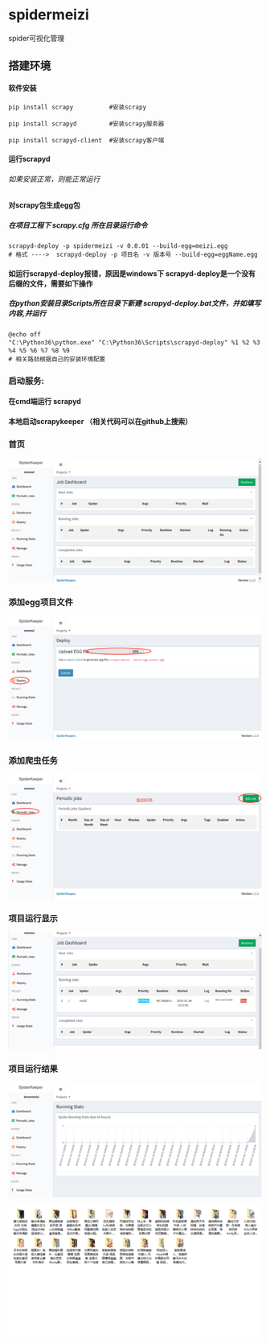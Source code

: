 # spidermeizi
spider可视化管理


## 搭建环境
#### 软件安装
```
pip install scrapy          #安装scrapy

pip install scrapyd         #安装scrapy服务器

pip install scrapyd-client  #安装scrapy客户端
```

#### 运行scrapyd

###### 如果安装正常，则能正常运行

#### 对scrapy包生成egg包
##### 在项目工程下 scrapy.cfg  所在目录运行命令

```
scrapyd-deploy -p spidermeizi -v 0.0.01 --build-egg=meizi.egg
# 格式 ---->  scrapyd-deploy -p 项目名 -v 版本号 --build-egg=eggName.egg
```

#### 如运行scrapyd-deploy报错，原因是windows下 scrapyd-deploy是一个没有后缀的文件，需要如下操作
##### 在python安装目录Scripts所在目录下新建 scrapyd-deploy.bat文件，并如填写内容,并运行
```
@echo off
"C:\Python36\python.exe" "C:\Python36\Scripts\scrapyd-deploy" %1 %2 %3 %4 %5 %6 %7 %8 %9
# 相关路劲根据自己的安装环境配置
```
### 启动服务:
#### 在cmd端运行 scrapyd
#### 本地启动scrapykeeper （相关代码可以在github上搜索）

### 首页
![image](./bmp/show-1.jpg)

### 添加egg项目文件
![image](./bmp/show-2.jpg)

### 添加爬虫任务
![image](./bmp/show-3.jpg)

### 项目运行显示
![image](./bmp/show-4.jpg)

### 项目运行结果
![image](./bmp/show-5.jpg)

![image](./bmp/show-6.jpg)











